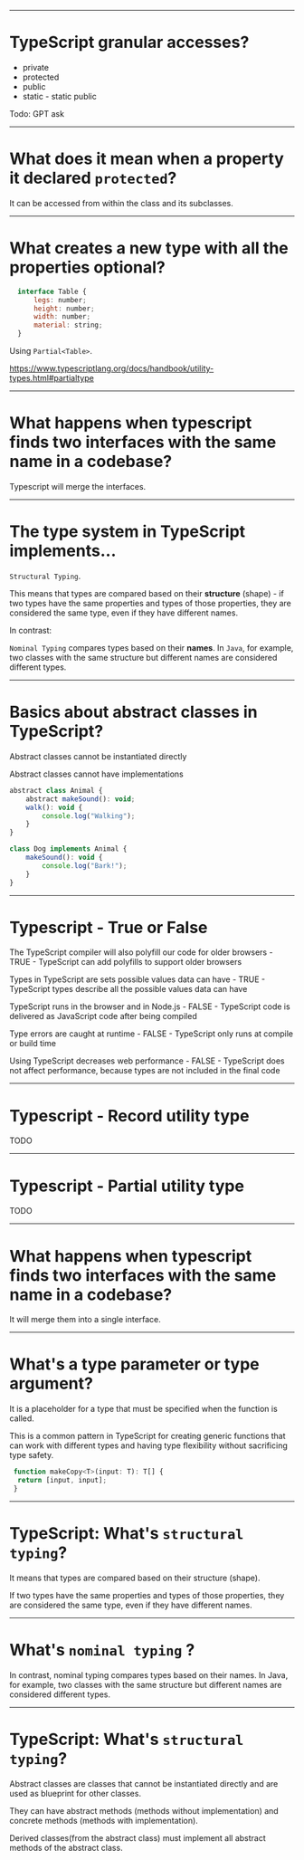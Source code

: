 

-------------------------------------------------------

# TypeScript granular accesses?

 - private
 - protected
 - public
 - static - static public
 
Todo: GPT ask

-------------------------------------------------------

# What does it mean when a property it declared `protected`?

It can be accessed from within the class and its subclasses.


-------------------------------------------------------

# What creates a new type with all the properties optional?

```javascript
  interface Table {
      legs: number;
      height: number;
      width: number;
      material: string;
  }
```

Using `Partial<Table>`.

https://www.typescriptlang.org/docs/handbook/utility-types.html#partialtype

-------------------------------------------------------

# What happens when typescript finds two interfaces with the same name in a codebase?

Typescript will merge the interfaces.

-------------------------------------------------------

# The type system in TypeScript implements...

`Structural Typing`. 

This means that types are compared based on their **structure** (shape) - if two types have the same properties and types of those properties, they are considered the same type, even if they have different names.

In contrast:

`Nominal Typing` compares types based on their **names**. In `Java`, for example, two classes with the same structure but different names are considered different types.

-------------------------------------------------------

# Basics about abstract classes in TypeScript?

Abstract classes cannot be instantiated directly

Abstract classes cannot have implementations

```javascript
abstract class Animal {
    abstract makeSound(): void;
    walk(): void {
        console.log("Walking");
    }
}

class Dog implements Animal {
    makeSound(): void {
        console.log("Bark!");
    }
}
```

-------------------------------------------------------

# Typescript - True or False

The TypeScript compiler will also polyfill our code for older browsers - TRUE - TypeScript can add polyfills to support older browsers

Types in TypeScript are sets possible values data can have - TRUE - TypeScript types describe all the possible values data can have


TypeScript runs in the browser and in Node.js - FALSE - TypeScript code is delivered as JavaScript code after being compiled

Type errors are caught at runtime - FALSE - TypeScript only runs at compile or build time

Using TypeScript decreases web performance - FALSE - TypeScript does not affect performance, because types are not included in the final code

-------------------------------------------------------

# Typescript - Record utility type

TODO

-------------------------------------------------------

# Typescript - Partial utility type

TODO

-------------------------------------------------------

# What happens when typescript finds two interfaces with the same name in a codebase?

It will merge them into a single interface.

-------------------------------------------------------

# What's a type parameter or type argument?

It is a placeholder for a type that must be specified when the function is called.

This is a common pattern in TypeScript for creating generic functions that can work with different types and having type flexibility without sacrificing type safety.

```javascript
 function makeCopy<T>(input: T): T[] {
  return [input, input];
 }
```
-------------------------------------------------------

# TypeScript: What's `structural typing`?

It means that types are compared based on their structure (shape).

If two types have the same properties and types of those properties, they are considered the same type, even if they have different names.

-------------------------------------------------------

# What's `nominal typing` ?

In contrast, nominal typing compares types based on their names. In Java, for example, two classes with the same structure but different names are considered different types.

-------------------------------------------------------

# TypeScript: What's `structural typing`?

Abstract classes are classes that cannot be instantiated directly and are used as blueprint for other classes.

They can have abstract methods (methods without implementation) and concrete methods (methods with implementation).

Derived classes(from the abstract class) must implement all abstract methods of the abstract class.
